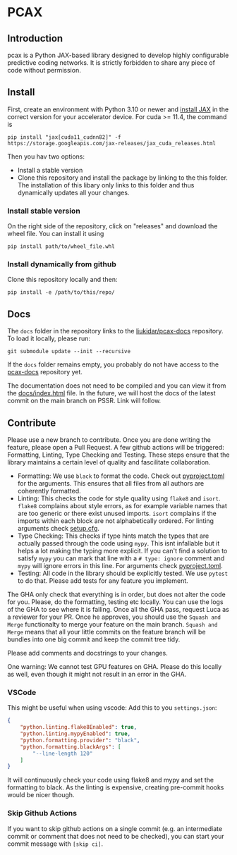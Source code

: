 # PCAX

## Introduction

pcax is a Python JAX-based library designed to develop highly configurable predictive coding networks. It is strictly forbidden to share any piece of code without permission.

## Install

First, create an environment with Python 3.10 or newer and [install JAX](https://github.com/google/jax#installation) in the correct version for your accelerator device. For cuda >= 11.4, the command is

```shell
pip install "jax[cuda11_cudnn82]" -f https://storage.googleapis.com/jax-releases/jax_cuda_releases.html
```

Then you hav two options:

- Install a stable version
- Clone this repository and install the package by linking to the this folder. The installation of this libary only links to this folder and thus dynamically updates all your changes.

### Install stable version

On the right side of the repository, click on "releases" and download the wheel file. You can install it using

```shell
pip install path/to/wheel_file.whl
```

### Install dynamically from github

Clone this repository locally and then:

```shell
pip install -e /path/to/this/repo/
```

## Docs

The `docs` folder in the repository links to the [liukidar/pcax-docs](https://github.com/liukidar/pcax-docs) repository. To load it locally, please run:

```shell
git submodule update --init --recursive
```

If the `docs` folder remains empty, you probably do not have access to the [pcax-docs](https://github.com/liukidar/pcax-docs) repository yet.

The documentation does not need to be compiled and you can view it from the [docs/index.html](docs/index.html) file. In the future, we will host the docs of the latest commit on the main branch on PSSR. Link will follow.

## Contribute

Please use a new branch to contribute. Once you are done writing the feature, please open a Pull Request. A few github actions will be triggered: Formatting, Linting, Type Checking and Testing. These steps ensure that the library maintains a certain level of quality and fascilitate collaboration.

- Formatting: We use `black` to format the code. Check out [pyproject.toml](pyproject.toml) for the arguments. This ensures that all files from all authors are coherently formatted.
- Linting: This checks the code for style quality using `flake8` and `isort`. `flake8` complains about style errors, as for example variable names that are too generic or there exist unused imports. `isort` complains if the imports within each block are not alphabetically ordered. For linting arguments check [setup.cfg](setup.cfg).
- Type Checking: This checks if type hints match the types that are actually passed through the code using `mypy`. This isnt infallable but it helps a lot making the typing more explicit. If you can't find a solution to satisfy `mypy` you can mark that line with a `# type: ignore` comment and `mypy` will ignore errors in this line. For arguments check [pyproject.toml](pyproject.toml).
- Testing: All code in the library should be explicitly tested. We use `pytest` to do that. Please add tests for any feature you implement.

The GHA only check that everything is in order, but does not alter the code for you. Please, do the formatting, testing etc locally. You can use the logs of the GHA to see where it is failing. Once all the GHA pass, request Luca as a reviewer for your PR. Once he approves, you should use the `Squash and Merge` functionalty to merge your feature on the main branch. `Squash and Merge` means that all your little commits on the feature branch will be bundles into one big commit and keep the commit tree tidy.

Please add comments and docstrings to your changes.

One warning: We cannot test GPU features on GHA. Please do this locally as well, even though it might not result in an error in the GHA.

### VSCode

This might be useful when using vscode:
Add this to you `settings.json`:

```json
{
    "python.linting.flake8Enabled": true,
    "python.linting.mypyEnabled": true,
    "python.formatting.provider": "black",
    "python.formatting.blackArgs": [
        "--line-length 120"
    ]
}
```

It will continuously check your code using flake8 and mypy and set the formatting to black. As the linting is expensive, creating pre-commit hooks would be nicer though.

### Skip Github Actions

If you want to skip github actions on a single commit (e.g. an intermediate commit or comment that does not need to be checked), you can start your commit message with `[skip ci]`.
